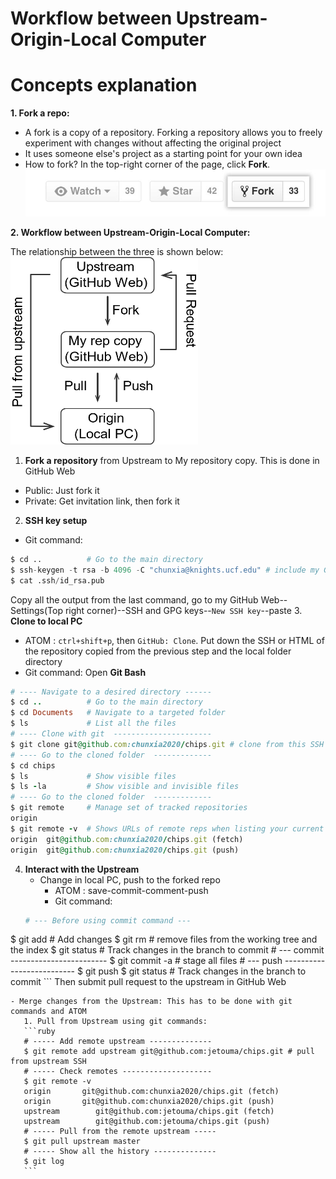 # Workflow between Upstream-Origin-Local Computer

# Concepts explanation
**1. Fork a repo:**
   - A fork is a copy of a repository. Forking a repository allows you to freely experiment with changes without affecting the original project
   - It uses someone else's project as a starting point for your own idea
   - How to fork? In the top-right corner of the page, click **Fork**. ![Fork](https://github.com/chunxia2020/Github-Configuration/blob/master/Images/fork_button.jpg)

**2. Workflow between Upstream-Origin-Local Computer:**

The relationship between the three is shown below:
<img src="https://github.com/chunxia2020/Github-Configuration/blob/master/Images/Workflow.png" width="300" height="300">
1. **Fork a repository** from Upstream to My repository copy. This is done in GitHub Web
  - Public: Just fork it
  - Private: Get invitation link, then fork it
2. **SSH key setup**
  - Git command:
  ```python
  $ cd ..          # Go to the main directory
  $ ssh-keygen -t rsa -b 4096 -C "chunxia@knights.ucf.edu" # include my GitHub email address
  $ cat .ssh/id_rsa.pub
  ```
  Copy all the output from the last command, go to my GitHub Web--Settings(Top right corner)--SSH and GPG keys--`New SSH key`--paste
3. **Clone to local PC**
  - ATOM : `ctrl+shift+p`, then `GitHub: Clone`. Put down the SSH or HTML of the repository copied from the previous step and the local folder directory
  - Git command: Open **Git Bash**
  ```ruby
  # ---- Navigate to a desired directory ------
  $ cd ..          # Go to the main directory
  $ cd Documents   # Navigate to a targeted folder
  $ ls             # List all the files
  # ---- Clone with git  ----------------------
  $ git clone git@github.com:chunxia2020/chips.git # clone from this SSH
  # ---- Go to the cloned folder  -------------
  $ cd chips
  $ ls             # Show visible files
  $ ls -la         # Show visible and invisible files
  # ---- Go to the cloned folder  -------------
  $ git remote     # Manage set of tracked repositories
  origin
  $ git remote -v  # Shows URLs of remote reps when listing your current remote connections
  origin  git@github.com:chunxia2020/chips.git (fetch)
  origin  git@github.com:chunxia2020/chips.git (push)
  ```
 4. **Interact with the Upstream**
    - Change in local PC, push to the forked repo
       - ATOM : save-commit-comment-push
       - Git command:
     ```ruby
     # --- Before using commit command ---
   $ git add            # Add changes
   $ git rm             # remove files from the working tree and the index
   $ git status         # Track changes in the branch to commit
     # --- commit ------------------------
   $ git commit -a      # stage all files
     # --- push --------------------------
   $ git push
   $ git status         # Track changes in the branch to commit
     ```
    Then submit pull request to the upstream in GitHub Web

    - Merge changes from the Upstream: This has to be done with git commands and ATOM
       1. Pull from Upstream using git commands:
       ```ruby
       # ----- Add remote upstream --------------
       $ git remote add upstream git@github.com:jetouma/chips.git # pull from upstream SSH
       # ----- Check remotes --------------------
       $ git remote -v
       origin       git@github.com:chunxia2020/chips.git (fetch)
       origin       git@github.com:chunxia2020/chips.git (push)
       upstream        git@github.com:jetouma/chips.git (fetch)
       upstream        git@github.com:jetouma/chips.git (push)
       # ----- Pull from the remote upstream -----
       $ git pull upstream master
       # ----- Show all the history --------------
       $ git log
       ```
